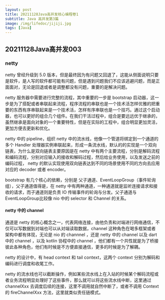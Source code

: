 ```yaml
---
layout: post
title: 20211128Java高并发核心编程卷1
subtitle: Java 高并发第3篇
image: /img/lifedoc/jijiji.jpg
tags: [Java]
---
```


## 20211128Java高并发003

### netty

netty 曾经升级到 5.0 版本，但是最终因为有问题又回退了，这能从侧面说明只要是软件，是人写的软件都可能有问题，但是遇到问题我们不应该逃避问题，而是正面面对，无论是回退或者是调整都没有问题，重要的是解决问题。

netty 服务器中需要进行完整的流程，其中重要的一步是 bootstrap 启动器，这一步是为了搭配或者串联起来流程，程序流程的串联也是一个技术活怎样优雅的把重要的东西有序串联起来是一个技术活，怎样有序串联也是一个技巧。通过这个启动器，也可以更好的组合几个组件。在我们干活过程中，组合是要远远优于继承的，虽然继承是面向对象的一个重要特性，但是在实际的工程中，组合明显更加灵活，更加方便去更新和优化。

netty 中的 pipeline，组织 netty 中的流水线，他像一个管道将绑定到一个通道的多个 Handler 处理器实例串联起来，形成一条流水线，默认的的实现是一个双向链表，为什么是双向链表主要原因是在 netty 中有两个主要流程，分别是解码流程和编码流程，分别对应输入的接收和解码过程，然后给业务使用，以及发送之前的编码过程， netty 的默认实现使用双向链表达到不同的场景使用不同的方向去应用对应的 decoder 或者 encoder。

bootstrap 有几个核心的依赖，分别是 父子通道、EventLoopGroup（事件轮询组），父子通道值得是，在 netty 中有两种通道，一种通道就是监听连接请求和接收的请求，而子通道则是负责 IO 传输事件的轮询与分发。父子通道与EventLoopGroup比较像 nio 中的 selector 和 Channel 的关系。

#### netty 中的 channel

通道是 netty 的核心概念之一，代表网络连接，由他负责和对端进行网络通信，不仅可以写数据到对端也可以从对端读取数据，channel 这种角色在喝多框架或者架构中都有体现，无论是 nio 的 channnel ，还是 netty 中的 channel 以及 dart 中的 channel ，以及 kotlin 协程中的 channel ，他们都有一个共性就是为了桥接彼此各种角色，他们有时候是不方便直接通信，更多的时候是为了解耦。

netty 的设计中，有 head context 和 tail context，这两个 context 分别为解码和编码进行调度和收尾工作。

netty 的流水线也可以截断操作，例如某些流水线上在入站的时候某个解码流程或者业务流程明显处理好了这些事件，那么就可以将这些流水线中断，这里通过 channelXxx 去调度后续的连接，这里不调用就自然中断了，或者不调用 Context 的 fireChannelXxx 方法，这里就类似责任链模式。
